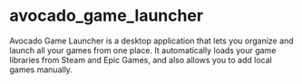 # avocado_game_launcher
Avocado Game Launcher is a desktop application that lets you organize and launch all your games from one place. It automatically loads your game libraries from Steam and Epic Games, and also allows you to add local games manually.
